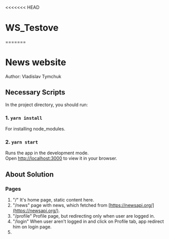 <<<<<<< HEAD
# WS_Testove
=======
# News website

Author: Vladislav Tymchuk

## Necessary Scripts

In the project directory, you should run:

### 1. `yarn install`

For installing node_modules.

### 2. `yarn start`

Runs the app in the development mode.\
Open [http://localhost:3000](http://localhost:3000) to view it in your browser.

## About Solution

### Pages 

1. "/" It's home page, static content here.
2. "/news" page with news, which fetched from [https://newsapi.org/](https://newsapi.org/).
3. "/profile" Profile page, but redirecting only when user are logged in.
4. "/login" When user aren't logged in and click on Profile tab, app redirect him on login page.
5.